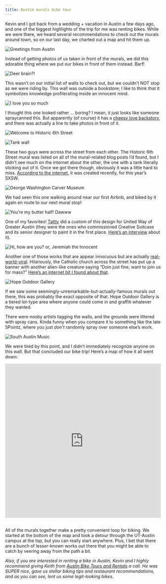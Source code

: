 ```yaml
---
title: Austin murals bike tour
---
```


Kevin and I got back from a wedding + vacation in Austin a few days ago, and one of the biggest highlights of the trip for me was renting bikes. While we were there, we heard several recommendations to check out the murals around town, so on our last day, we charted out a map and hit them up. 

![Greetings from Austin](/assets/images/2014-07-07-austin-greetings_from_austin.jpg)

Instead of getting photos of us taken in front of the murals, we did this adorable thing where we put our bikes in front of them instead. Barf!

![Deer brain?!](/assets/images/2014-07-07-austin-book_people_deer.jpg)

This wasn’t on our initial list of walls to check out, but we couldn’t NOT stop as we were riding by. This wall was outside a bookstore; I like to think that it symbolizes knowledge profilerating inside an innocent mind.

![I love you so much](/assets/images/2014-07-07-austin-i_love_you_so_much.jpg) 

I thought this one looked rather ... boring? I mean, it just looks like someone spraycanned this. But apparently (of course) it has a [cheesy love backstory](http://austinist.com/2014/03/04/heres_the_musical_story_behind_the.php), and there was actually a line to take photos in front of it. 

![Welcome to Historic 6th Street](/assets/images/2014-07-07-austin-welcome_historic_6th_street.jpg)

![Tank wall](/assets/images/2014-07-07-austin-tank_wall.jpg)

These two guys were across the street from each other. The Historic 6th Street mural was listed on all of the mural-related blog posts I’d found, but I didn’t see much on the internet about the other, the one with a tank literally sticking out of it. Once we got there though, obviously it was a little hard to miss. [According to the internet](http://www.complex.com/art-design/2014/03/andrew-schoultz-sxsw-mural-features-a-tank-crashing-through-a-wall), it was created recently, for this year’s SXSW.

![George Washington Carver Museum](/assets/images/2014-07-07-austin-g_w_carver_library.jpg)

We had seen this one walking around near our first Airbnb, and biked by it again en route to our next mural stop!

![You’re my butter half! Dawww](/assets/images/2014-07-07-austin-youre_my_butter_half.jpg)

One of my favorites! [Tattly](http://tattly.com) did a custom of this design for United Way of Greater Austin (they were the ones who commissioned Creative Suitcase and its senior designer to paint it in the first place. [Here’s an interview](http://www.creativesuitcase.com/2012/05/youre-my-butter-half/) about it).

![Hi, how are you? or, Jeremiah the Innocent](/assets/images/2014-07-07-austin-hi_how_are_you.jpg) 

Another one of those works that are appear innocuous but are actually [real-world-viral](http://en.wikipedia.org/wiki/Daniel_Johnston#Art_career). Hilariously, the Catholic church across the street has put up a banner with another alien-like creature saying “Doin just fine, want to join us for mass?” [Here’s an internet bit I found about that](http://viz.dwrl.utexas.edu/content/jeremiah-innocent-icon).

![Hope Outdoor Gallery](/assets/images/2014-07-07-austin-hope_outdoor_gallery.jpg)

If we saw some seemingly-unremarkable-but-actually-famous murals out there, this was probably the exact opposite of that. Hope Outdoor Gallery is a tiered lot-type area where  anyone could come in and graffiti whatever they wanted. 

There were nooby artists tagging the walls, and the grounds were littered with spray cans. Kinda funny when you compare it to something like the late 5Pointz, where you just *don’t* randomly spray over someone else’s work. 

![South Austin Music](/assets/images/2014-07-07-austin-south_austin_music.jpg)

We were tired by this point, and I didn’t immediately recognize anyone on this wall. But that concluded our bike trip! Here’s a map of how it all went down:

<iframe width='100%' height='500px' frameBorder='0' src='https://a.tiles.mapbox.com/v4/psyoko.in28f6pp/attribution,zoompan,geocoder,share.html?access_token=pk.eyJ1IjoicHN5b2tvIiwiYSI6Ind4T05HY1kifQ.r-44XyZkJ87TR_yTWmldpA'></iframe>
&nbsp;

All of the murals together make a pretty convenient loop for biking. We started at the bottom of the map and took a detour through the UT-Austin campus at the top, but you can really start anywhere. Plus, I bet that there are a bunch of lesser-known works out there that you might be able to catch by veering away from the path a bit.

*Also, if you are interested in renting a bike in Austin, Kevin and I highly recommend giving Keith from [Austin Bike Tours and Rentals](http://www.austinbiketoursandrentals.com) a call. He was SUPER nice, gave us stellar biking tips and restaurant recommendations, and as you can see, lent us some legit-looking bikes.*
